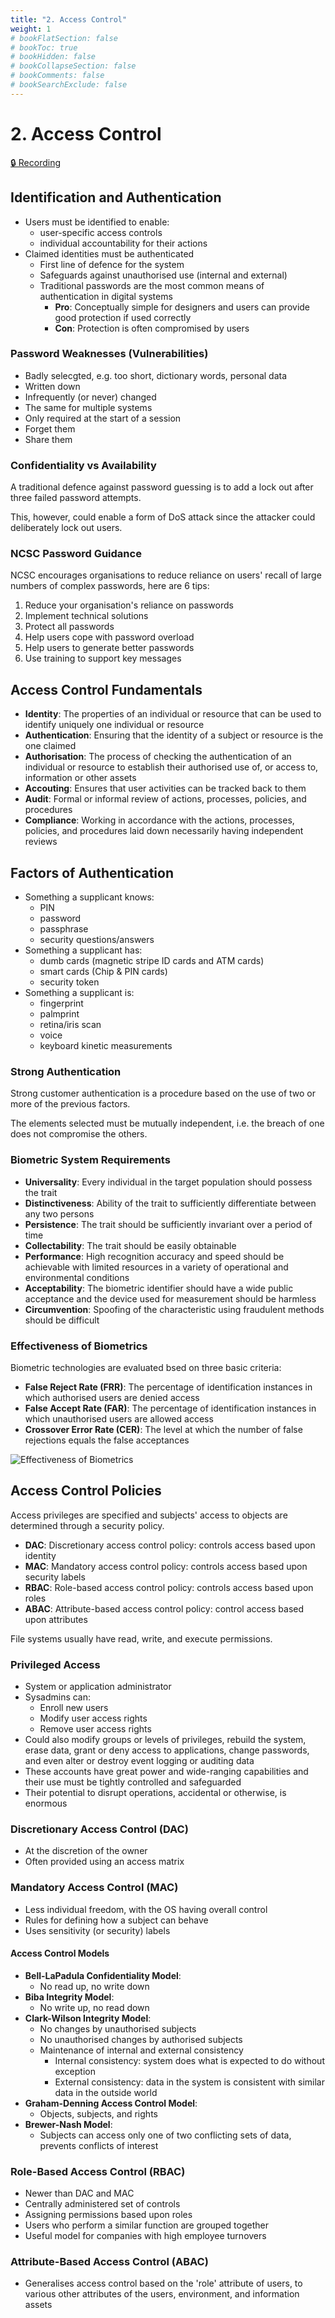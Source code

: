 ```yaml
---
title: "2. Access Control"
weight: 1
# bookFlatSection: false
# bookToc: true
# bookHidden: false
# bookCollapseSection: false
# bookComments: false
# bookSearchExclude: false
---
```


# 2. Access Control

[🔒 Recording](https://github.com/ryanbester/uni-resources/tree/main/ccc/y1/security/2-access-control)

## Identification and Authentication

- Users must be identified to enable:
    - user-specific access controls
    - individual accountability for their actions
- Claimed identities must be authenticated
    - First line of defence for the system
    - Safeguards against unauthorised use (internal and external)
    - Traditional passwords are the most common means of authentication in digital systems
        - **Pro**: Conceptually simple for designers and users can provide good protection if used correctly
        - **Con**: Protection is often compromised by users

### Password Weaknesses (Vulnerabilities)

- Badly selecgted, e.g. too short, dictionary words, personal data
- Written down
- Infrequently (or never) changed
- The same for multiple systems
- Only required at the start of a session
- Forget them
- Share them

### Confidentiality vs Availability

A traditional defence against password guessing is to add a lock out after three failed password attempts.

This, however, could enable a form of DoS attack since the attacker could deliberately lock out users.

### NCSC Password Guidance

NCSC encourages organisations to reduce reliance on users' recall of large numbers of complex passwords, here are 6 tips:

1. Reduce your organisation's reliance on passwords
2. Implement technical solutions
3. Protect all passwords
4. Help users cope with password overload
5. Help users to generate better passwords
6. Use training to support key messages

## Access Control Fundamentals

- **Identity**: The properties of an individual or resource that can be used to identify uniquely one individual or resource
- **Authentication**: Ensuring that the identity of a subject or resource is the one claimed
- **Authorisation**: The process of checking the authentication of an individual or resource to establish their authorised use of, or access to, information or other assets
- **Accouting**: Ensures that user activities can be tracked back to them
- **Audit**: Formal or informal review of actions, processes, policies, and procedures
- **Compliance**: Working in accordance with the actions, processes, policies, and procedures laid down necessarily having independent reviews

## Factors of Authentication

- Something a supplicant knows:
    - PIN
    - password
    - passphrase
    - security questions/answers
- Something a supplicant has:
    - dumb cards (magnetic stripe ID cards and ATM cards)
    - smart cards (Chip & PIN cards)
    - security token
- Something a supplicant is:
    - fingerprint
    - palmprint
    - retina/iris scan
    - voice
    - keyboard kinetic measurements

### Strong Authentication

Strong customer authentication is a procedure based on the use of two or more of the previous factors.

The elements selected must be mutually independent, i.e. the breach of one does not compromise the others.

### Biometric System Requirements

- **Universality**: Every individual in the target population should possess the trait
- **Distinctiveness**: Ability of the trait to sufficiently differentiate between any two persons
- **Persistence**: The trait should be sufficiently invariant over a period of time
- **Collectability**: The trait should be easily obtainable
- **Performance**: High recognition accuracy and speed should be achievable with limited resources in a variety of operational and environmental conditions
- **Acceptability**: The biometric identifier should have a wide public acceptance and the device used for measurement should be harmless
- **Circumvention**: Spoofing of the characteristic using fraudulent methods should be difficult

### Effectiveness of Biometrics

Biometric technologies are evaluated bsed on three basic criteria:

- **False Reject Rate (FRR)**: The percentage of identification instances in which authorised users are denied access
- **False Accept Rate (FAR)**: The percentage of identification instances in which unauthorised users are allowed access
- **Crossover Error Rate (CER)**: The level at which the number of false rejections equals the false acceptances

![Effectiveness of Biometrics](/img/cyber-security/y1/far-frr-relationship.png)

## Access Control Policies

Access privileges are specified and subjects' access to objects are determined through a security policy.

- **DAC**: Discretionary access control policy: controls access based upon identity
- **MAC**: Mandatory access control policy: controls access based upon security labels
- **RBAC**: Role-based access control policy: controls access based upon roles
- **ABAC**: Attribute-based access control policy: control access based upon attributes

File systems usually have read, write, and execute permissions.

### Privileged Access

- System or application administrator
- Sysadmins can:
    - Enroll new users
    - Modify user access rights
    - Remove user access rights
- Could also modify groups or levels of privileges, rebuild the system, erase data, grant or deny access to applications, change passwords, and even alter or destroy event logging or auditing data
- These accounts have great power and wide-ranging capabilities and their use must be tightly controlled and safeguarded
- Their potential to disrupt operations, accidental or otherwise, is enormous

### Discretionary Access Control (DAC)

- At the discretion of the owner
- Often provided using an access matrix

### Mandatory Access Control (MAC)

- Less individual freedom, with the OS having overall control
- Rules for defining how a subject can behave
- Uses sensitivity (or security) labels

#### Access Control Models

- **Bell-LaPadula Confidentiality Model**:
    - No read up, no write down
- **Biba Integrity Model**:
    - No write up, no read down
- **Clark-Wilson Integrity Model**:
    - No changes by unauthorised subjects
    - No unauthorised changes by authorised subjects
    - Maintenance of internal and external consistency
        - Internal consistency: system does what is expected to do without exception
        - External consistency: data in the system is consistent with similar data in the outside world
- **Graham-Denning Access Control Model**:
    - Objects, subjects, and rights
- **Brewer-Nash Model**:
    - Subjects can access only one of two conflicting sets of data, prevents conflicts of interest

### Role-Based Access Control (RBAC)

- Newer than DAC and MAC
- Centrally administered set of controls
- Assigning permissions based upon roles
- Users who perform a similar function are grouped together
- Useful model for companies with high employee turnovers

### Attribute-Based Access Control (ABAC)

- Generalises access control based on the 'role' attribute of users, to various other attributes of the users, environment, and information assets
